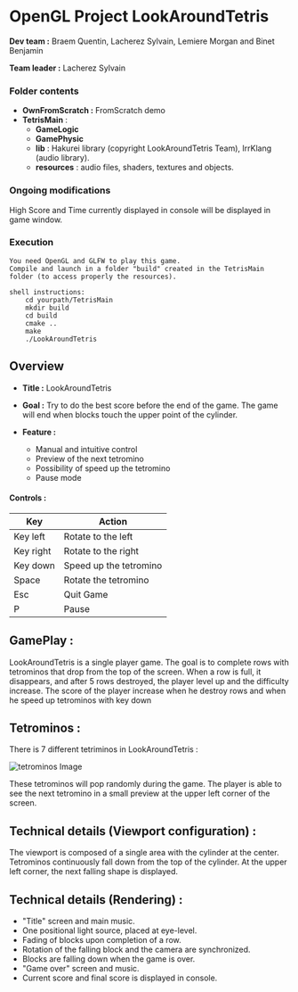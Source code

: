 # OpenGL Project LookAroundTetris


**Dev team :** Braem Quentin, Lacherez Sylvain, Lemiere Morgan and Binet Benjamin

**Team leader :** Lacherez Sylvain

### Folder contents
* **OwnFromScratch :** FromScratch demo
* **TetrisMain** :
    * **GameLogic**   
    * **GamePhysic** 
    * **lib** : Hakurei library (copyright LookAroundTetris Team), IrrKlang (audio library). 
    * **resources** : audio files, shaders, textures and objects.
    
### Ongoing modifications
High Score and Time currently displayed in console will be displayed in game window.  

### Execution
    You need OpenGL and GLFW to play this game.
    Compile and launch in a folder "build" created in the TetrisMain folder (to access properly the resources). 
    
    shell instructions:
        cd yourpath/TetrisMain 
        mkdir build
        cd build
        cmake ..
        make
        ./LookAroundTetris


## Overview
 *  **Title :** LookAroundTetris
 *  **Goal :**  Try to do the best score before the end of the game.
            The game will end when blocks touch the upper point of the cylinder.
            
 *  **Feature :**   
    * Manual and intuitive control
    * Preview of the next tetromino
    * Possibility of speed up the tetromino
    * Pause mode

#### **Controls :**

| Key | Action  |
|---|---|
|Key left| Rotate to the left  | 
|Key right| Rotate to the right  |
|Key down| Speed up the tetromino  |  
|Space| Rotate the tetromino  |   
|Esc| Quit Game  |   
|P| Pause  |

## GamePlay :

LookAroundTetris is a single player game.
The goal is to complete rows with tetrominos that drop from the top of the screen. When a row is full, it disappears, and after 5 rows destroyed, the player level up and the difficulty increase.
The score of the player increase when he destroy rows and when he speed up tetrominos with key down

## Tetrominos :

There is 7 different tetriminos in LookAroundTetris : 

![tetrominos Image](http://gitlab.ecole.ensicaen.fr/lacherez/LookAroundTetris/blob/master/TetrisMain/resources/TetrisSS.png)

These tetrominos will pop randomly during the game. The player is able to see the next tetromino in a small preview at the upper left corner of the screen.


## Technical details (Viewport configuration) : 

The viewport is composed of a single area with the cylinder at the center. Tetrominos continuously fall down from the top of the cylinder.
At the upper left corner, the next falling shape is displayed.

## Technical details (Rendering) :

* "Title" screen and main music.
* One positional light source, placed at eye-level.
* Fading of blocks upon completion of a row.
* Rotation of the falling block and the camera are synchronized.
* Blocks are falling down when the game is over. 
* "Game over" screen and music.
* Current score and final score is displayed in console.

